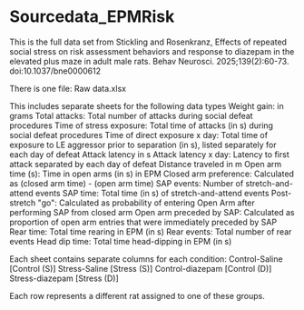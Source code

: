 # Sourcedata_EPMRisk
This is the full data set from Stickling and Rosenkranz, Effects of repeated social stress on risk assessment behaviors and response to diazepam in the elevated plus maze in adult male rats.  Behav Neurosci. 2025;139(2):60-73. doi:10.1037/bne0000612

There is one file: Raw data.xlsx 

This includes separate sheets for the following data types
Weight gain: in grams
Total attacks: Total number of attacks during social defeat procedures
Time of stress exposure: Total time of attacks (in s) during social defeat procedures
Time of direct exposure x day: Total time of exposure to LE aggressor prior to separation (in s), listed separately for each day of defeat
Attack latency in s
Attack latency x day: Latency to first attack separated by each day of defeat
Distance traveled in m
Open arm time (s): Time in open arms (in s) in EPM
Closed arm preference: Calculated as (closed arm time) - (open arm time)
SAP events: Number of stretch-and-attend events
SAP time: Total time (in s) of stretch-and-attend events
Post-stretch "go": Calculated as probability of entering Open Arm after performing SAP from closed arm
Open arm preceded by SAP: Calculated as proportion of open arm entries that were immediately preceded by SAP
Rear time: Total time rearing in EPM (in s)
Rear events: Total number of rear events
Head dip time: Total time head-dipping in EPM (in s)

Each sheet contains separate columns for each condition:
Control-Saline [Control (S)]
Stress-Saline [Stress (S)]
Control-diazepam [Control (D)]
Stress-diazepam [Stress (D)]

Each row represents a different rat assigned to one of these groups.
